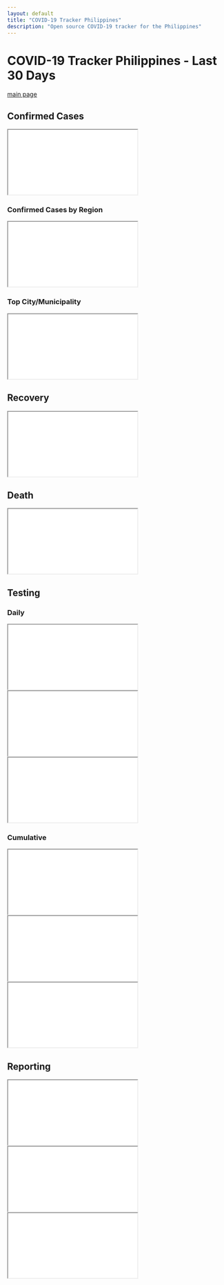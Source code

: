 ```yaml
---
layout: default
title: "COVID-19 Tracker Philippines"
description: "Open source COVID-19 tracker for the Philippines"
---
```


# COVID-19 Tracker Philippines - Last 30 Days

[main page](COVID-19-Tracker-PH.md)

## Confirmed Cases
<div class="embed-responsive embed-chart">
<iframe src="{{ site.baseurl }}/tracker/charts/DateOnset30daysCaseRepType.html"></iframe>
</div>

### Confirmed Cases by Region
<div class="embed-responsive embed-chart">
<iframe src="{{ site.baseurl }}/tracker/charts/DateOnset30daysRegion.html"></iframe>
</div>

### Top City/Municipality
<div class="embed-responsive embed-chart">
<iframe src="{{ site.baseurl }}/tracker/charts/CityMunRes30days.html"></iframe>
</div>

## Recovery
<div class="embed-responsive embed-chart">
<iframe src="{{ site.baseurl }}/tracker/charts/DateRecover30daysRegion.html"></iframe>
</div>

## Death
<div class="embed-responsive embed-chart">
<iframe src="{{ site.baseurl }}/tracker/charts/DateDied30daysRegion.html"></iframe>
</div>

## Testing

### Daily

<div class="embed-responsive embed-chart">
<iframe src="{{ site.baseurl }}/tracker/charts/daily_output_positive_individuals_30days.html"></iframe>
</div>

<div class="embed-responsive embed-chart">
<iframe src="{{ site.baseurl }}/tracker/charts/daily_output_unique_individuals_30days.html"></iframe>
</div>

<div class="embed-responsive embed-chart">
<iframe src="{{ site.baseurl }}/tracker/charts/daily_output_samples_tested_30days.html"></iframe>
</div>


### Cumulative
<div class="embed-responsive embed-chart">
<iframe src="{{ site.baseurl }}/tracker/charts/cumulative_positive_individuals_30days.html"></iframe>
</div>

<div class="embed-responsive embed-chart">
<iframe src="{{ site.baseurl }}/tracker/charts/cumulative_unique_individuals_30days.html"></iframe>
</div>

<div class="embed-responsive embed-chart">
<iframe src="{{ site.baseurl }}/tracker/charts/cumulative_samples_tested_30days.html"></iframe>
</div>


## Reporting
<div class="embed-responsive embed-chart">
<iframe src="{{ site.baseurl }}/tracker/charts/SpecimenToRepConf30days.html"></iframe>
</div>

<div class="embed-responsive embed-chart">
<iframe src="{{ site.baseurl }}/tracker/charts/SpecimenToRelease30days.html"></iframe>
</div>

<div class="embed-responsive embed-chart">
<iframe src="{{ site.baseurl }}/tracker/charts/ReleaseToRepConf30days.html"></iframe>
</div>
